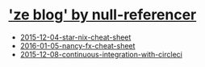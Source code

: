 # ['ze blog' by null-referencer](index.md)


* [2015-12-04-star-nix-cheat-sheet](2015-12-04-star-nix-cheat-sheet.md)
* [2016-01-05-nancy-fx-cheat-sheet](2016-01-05-nancy-fx-cheat-sheet.md)
* [2015-12-08-continuous-integration-with-circleci](2015-12-08-continuous-integration-with-circleci.md)
